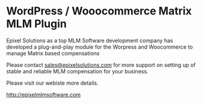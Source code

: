 # WordPress / Wooocommerce Matrix MLM Plugin

Epixel Solutions as a top MLM Software development company has developed a plug-and-play module for the Worpress and Woocommerce to manage Matrix based compensations

Please contact sales@epixelsolutions.com for more support on setting up of stable and reliable MLM compensation for your business.

Please visit our webiste more details. 

http://epixelmlmsoftware.com
